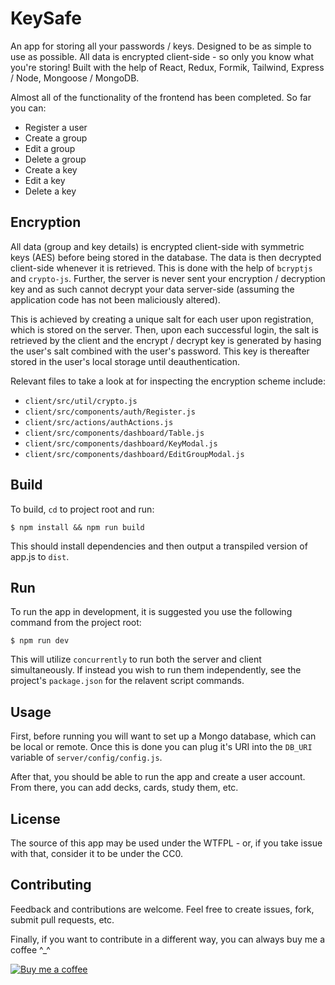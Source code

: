 # KeySafe

An app for storing all your passwords / keys. Designed to be as simple to use as possible. All data is encrypted client-side - so only you know what you're storing! Built with the help of React, Redux, Formik, Tailwind, Express / Node, Mongoose / MongoDB. 

Almost all of the functionality of the frontend has been completed. So far you can:

- Register a user
- Create a group
- Edit a group
- Delete a group
- Create a key
- Edit a key
- Delete a key

## Encryption

All data (group and key details) is encrypted client-side with symmetric keys (AES) before being stored in the database. The data is then decrypted client-side whenever it is retrieved. This is done with the help of `bcryptjs` and `crypto-js`. Further, the server is never sent your encryption / decryption key and as such cannot decrypt your data server-side (assuming the application code has not been maliciously altered). 

This is achieved by creating a unique salt for each user upon registration, which is stored on the server. Then, upon each successful login, the salt is retrieved by the client and the encrypt / decrypt key is generated by hasing the user's salt combined with the user's password. This key is thereafter stored in the user's local storage until deauthentication. 

Relevant files to take a look at for inspecting the encryption scheme include: 

- `client/src/util/crypto.js` 
- `client/src/components/auth/Register.js` 
- `client/src/actions/authActions.js`
- `client/src/components/dashboard/Table.js`
- `client/src/components/dashboard/KeyModal.js`
- `client/src/components/dashboard/EditGroupModal.js`

## Build
To build, `cd` to project root and run:
```
$ npm install && npm run build
```
This should install dependencies and then output a transpiled version of app.js to `dist`.

## Run
To run the app in development, it is suggested you use the following command from the project root:
```
$ npm run dev
```
This will utilize `concurrently` to run both the server and client simultaneously. If instead you wish to run them independently, see the project's `package.json` for the relavent script commands.

## Usage
First, before running you will want to set up a Mongo database, which can be local or remote. Once this is done you can plug it's URI into the `DB_URI` variable of `server/config/config.js`.

After that, you should be able to run the app and create a user account. From there, you can add decks, cards, study them, etc.

## License
The source of this app may be used under the WTFPL - or, if you take issue with that, consider it to be under the CC0.

## Contributing
Feedback and contributions are welcome. Feel free to create issues, fork, submit pull requests, etc.

Finally, if you want to contribute in a different way, you can always buy me a coffee ^_^

[![Buy me a coffee](https://www.buymeacoffee.com/assets/img/custom_images/purple_img.png)](https://www.buymeacoffee.com/tmns)
